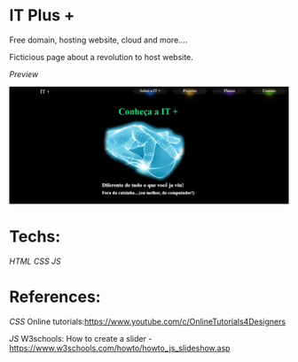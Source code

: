 # IT Plus + 

Free domain, hosting website, cloud and more....

Ficticious page about a revolution to host website.

*Preview*

<img src="images/Preview.jpg" alt="Preview">

# Techs:

*HTML*
*CSS*
*JS*

# References:

*CSS*
Online tutorials:https://www.youtube.com/c/OnlineTutorials4Designers

*JS*
W3schools: How to create a slider - https://www.w3schools.com/howto/howto_js_slideshow.asp

